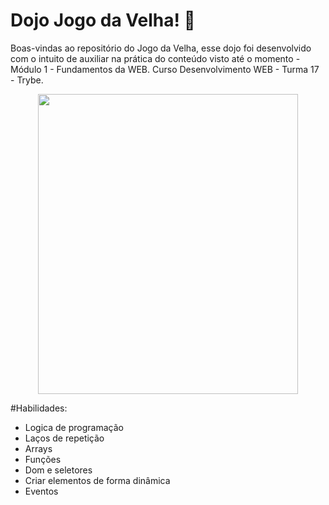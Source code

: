 # Dojo Jogo da Velha! :older_woman:

Boas-vindas ao repositório do Jogo da Velha, esse dojo foi desenvolvido com o intuito de auxiliar na prática do conteúdo visto até o momento - Módulo 1 - Fundamentos da WEB. Curso Desenvolvimento WEB - Turma 17 - Trybe.

<center><img src="https://media1.giphy.com/media/6sS1G3MoTdQG8ol0Jd/giphy.gif?cid=790b7611e8a601e2d915b04089fefaf71fbf5f37b842736a&rid=giphy.gif&ct=g" width="416" height="480" ></img></center>

#Habilidades:
  - Logica de programação
 - Laços de repetição
 - Arrays
 - Funções 
 - Dom e seletores
 - Criar elementos de forma dinâmica 
 - Eventos

